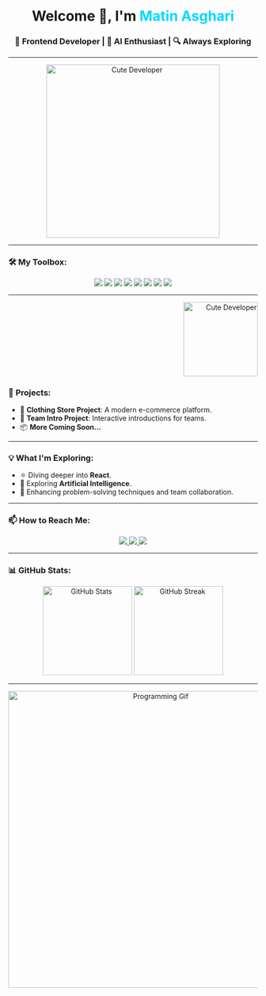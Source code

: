 <h1 align="center">Welcome 👾, I'm <span style="color:#00D8FF;">Matin Asghari</span></h1>
<h3 align="center">🚀 Frontend Developer | 🤖 AI Enthusiast | 🔍 Always Exploring</h3>

---

<div align="center">
  <img src="https://media.giphy.com/media/f3iwJFOVOwuy7K6FFw/giphy.gif" alt="Cute Developer" alt="Coding Animation" width="350">
</div>

---

### 🛠️ **My Toolbox:**

<div align="center">
  <img src="https://img.shields.io/badge/-React-00D8FF?logo=react&logoColor=black&style=for-the-badge" />
  <img src="https://img.shields.io/badge/-JavaScript-F7DF1E?logo=javascript&logoColor=black&style=for-the-badge" />
  <img src="https://img.shields.io/badge/-Python-3776AB?logo=python&logoColor=white&style=for-the-badge" />
  <img src="https://img.shields.io/badge/-C++-00599C?logo=c%2B%2B&logoColor=white&style=for-the-badge" />
  <img src="https://img.shields.io/badge/-SCSS-CC6699?logo=sass&logoColor=white&style=for-the-badge" />
  <img src="https://img.shields.io/badge/-Bootstrap-563D7C?logo=bootstrap&logoColor=white&style=for-the-badge" />
  <img src="https://img.shields.io/badge/-Git-F05032?logo=git&logoColor=white&style=for-the-badge" />
  <img src="https://img.shields.io/badge/-GitHub-181717?logo=github&logoColor=white&style=for-the-badge" />
</div>

---

<div align="right">
  <img src="https://user-images.githubusercontent.com/74038190/212257454-16e3712e-945a-4ca2-b238-408ad0bf87e6.gif" alt="Cute Developer" width="150">
</div>

### 📂 **Projects:**

- 🛒 **Clothing Store Project**: A modern e-commerce platform.  
- 🌟 **Team Intro Project**: Interactive introductions for teams.  
- 📦 **More Coming Soon...**

---

### 💡 **What I'm Exploring:**

- ⚛️ Diving deeper into **React**.  
- 🤖 Exploring **Artificial Intelligence**.  
- 🧩 Enhancing problem-solving techniques and team collaboration.

---

### 📫 **How to Reach Me:**

<p align="center">
  <a href="https://github.com/UchihaMatin" target="_blank">
    <img src="https://img.shields.io/badge/GitHub-181717?logo=github&logoColor=white&style=for-the-badge" />
  </a>
  <a href="https://www.linkedin.com/in/matinasghari" target="_blank">
    <img src="https://img.shields.io/badge/LinkedIn-0077B5?logo=linkedin&logoColor=white&style=for-the-badge" />
  </a>
  <a href="mailto:uchiha.d.matin@gmail.com" target="_blank">
    <img src="https://img.shields.io/badge/Email-D14836?logo=gmail&logoColor=white&style=for-the-badge" />
  </a>
</p>

---

### 📊 **GitHub Stats:**

<div align="center">
  <img src="https://github-readme-stats.vercel.app/api?username=UchihaMatin&show_icons=true&theme=tokyonight" alt="GitHub Stats" height="180"/>
  <img src="https://github-readme-streak-stats.herokuapp.com/?user=UchihaMatin&theme=tokyonight" alt="GitHub Streak" height="180"/>
</div>

---

<div align="center">
  <img src="https://user-images.githubusercontent.com/74038190/213866269-5d00981c-7c98-46d7-8a8e-16f462f15227.gif" alt="Programming Gif" width="600">
</div>
